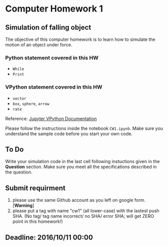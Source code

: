 # Computer Homework 1

## Simulation of falling object

The objective of this computer homework is to learn how to simulate the motion of an object under force. 

### Python statement covered in this HW

* `While`
* `Print`

### VPython statement covered in this HW

* `vector`
* `box`, `sphere`, `arrow`
* `rate`

Reference: [Jupyter VPython Documentation](http://www.glowscript.org/docs/VPythonDocs/index.html)

Please follow the instructions inside the notebook `CW1.ipynb`. Make sure you understand the sample code before you start your own code. 

## To Do

Write your simulation code in the last cell following instuctions given in the **Question** section. Make sure you meet all the specifications described in the question.

## Submit requirment

1. please use the same Github account as you left on google form.
[**Warning**]
2. please put a tag with name "cw1" (all lower-case) with the lastest push SHA. (No tag/ tag name incorrect/ no SHA/ error SHA; will get ZERO point in this homework!)


## Deadline: 2016/10/11 00:00 
